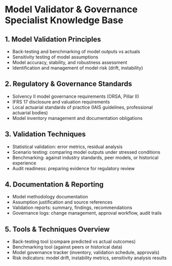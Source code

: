 # Model Validator & Governance Specialist Knowledge Base

## 1. Model Validation Principles
- Back-testing and benchmarking of model outputs vs actuals
- Sensitivity testing of model assumptions
- Model accuracy, stability, and robustness assessment
- Identification and management of model risk (drift, instability)

## 2. Regulatory & Governance Standards
- Solvency II model governance requirements (ORSA, Pillar II)
- IFRS 17 disclosure and valuation requirements
- Local actuarial standards of practice (IAIS guidelines, professional actuarial bodies)
- Model inventory management and documentation obligations

## 3. Validation Techniques
- Statistical validation: error metrics, residual analysis
- Scenario testing: comparing model outputs under stressed conditions
- Benchmarking: against industry standards, peer models, or historical experience
- Audit readiness: preparing evidence for regulatory review

## 4. Documentation & Reporting
- Model methodology documentation
- Assumption justification and source references
- Validation reports: summary, findings, recommendations
- Governance logs: change management, approval workflow, audit trails

## 5. Tools & Techniques Overview
- Back-testing tool (compare predicted vs actual outcomes)
- Benchmarking tool (against peers or historical data)
- Model governance tracker (inventory, validation schedule, approvals)
- Risk indicators: model drift, instability metrics, sensitivity analysis results
